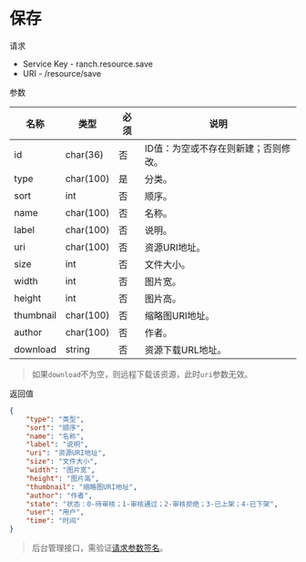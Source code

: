 # 保存

请求
- Service Key - ranch.resource.save
- URI - /resource/save

参数

|名称|类型|必须|说明|
|---|---|---|---|
|id|char(36)|否|ID值：为空或不存在则新建；否则修改。|
|type|char(100)|是|分类。|
|sort|int|否|顺序。|
|name|char(100)|否|名称。|
|label|char(100)|否|说明。|
|uri|char(100)|否|资源URI地址。|
|size|int|否|文件大小。|
|width|int|否|图片宽。|
|height|int|否|图片高。|
|thumbnail|char(100)|否|缩略图URI地址。|
|author|char(100)|否|作者。|
|download|string|否|资源下载URL地址。|

> 如果`download`不为空，则远程下载该资源，此时`uri`参数无效。

返回值
```json
{
    "type": "类型",
    "sort": "顺序",
    "name": "名称",
    "label": "说明",
    "uri": "资源URI地址",
    "size": "文件大小",
    "width": "图片宽",
    "height": "图片高",
    "thumbnail": "缩略图URI地址",
    "author": "作者",
    "state": "状态：0-待审核；1-审核通过；2-审核拒绝；3-已上架；4-已下架",
    "user": "用户",
    "time": "时间"
}
```

> 后台管理接口，需验证[请求参数签名](https://github.com/heisedebaise/tephra/blob/master/tephra-ctrl/doc/sign.md)。